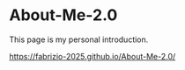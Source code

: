 # About-Me-2.0
This page is my personal introduction.

 [https://fabrizio-2025.github.io/About-Me-2.0/ ](https://portafolio-2025.web.app/)
